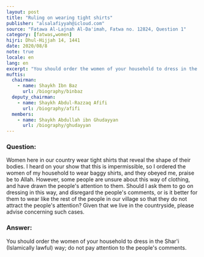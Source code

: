 ```yaml
---
layout: post
title: "Ruling on wearing tight shirts"
publisher: "alsalafiyyah@icloud.com"
source: "Fatawa Al-Lajnah Al-Da'imah, Fatwa no. 12824, Question 1"
category: [fatwas,women]
hijri: Dhul-Hijjah 14, 1441
date: 2020/08/8
note: true
locale: en
lang: en
excerpt: "You should order the women of your household to dress in the islamically lawful way; do not pay attention to the people's comments. "
muftis:
  chairman: 
    - name: Shaykh Ibn Baz
      url: /biography/binbaz
  deputy_chairman:
    - name: Shaykh Abdul-Razzaq Afifi
      url: /biography/afifi
  members: 
    - name: Shaykh Abdullah ibn Ghudayyan
      url: /biography/ghudayyan
---
```


### Question: 

Women here in our country wear tight shirts that reveal the shape of their bodies. I heard on your show that this is impermissible, so I ordered the women of my household to wear baggy shirts, and they obeyed me, praise be to Allah. However, some people are unsure about this way of clothing, and have drawn the people's attention to them. Should I ask them to go on dressing in this way, and disregard the people's comments, or is it better for them to wear like the rest of the people in our village so that they do not attract the people's attention? Given that we live in the countryside, please advise concerning such cases.

### Answer: 

You should order the women of your household to dress in the Shar'i (Islamically lawful) way; do not pay attention to the people's comments. 
